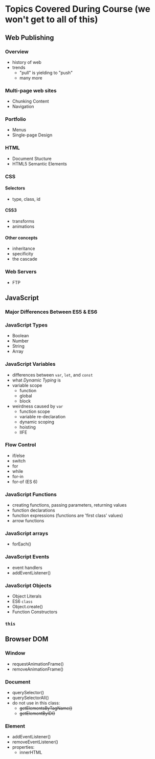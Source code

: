 # Topics Covered During Course (we won't get to all of this)

## Web Publishing
### Overview
- history of web
- trends
  - "pull" is yielding to "push"
  - many more
  
### Multi-page web sites
- Chunking Content
- Navigation

### Portfolio
- Menus
- Single-page Design

### HTML
- Document Stucture
- HTML5 Semantic Elements

### CSS
#### Selectors
- type, class, id

#### CSS3
- transforms
- animations

#### Other concepts
- inheritance
- specificity
- the cascade

### Web Servers
- FTP

## JavaScript
### Major Differences Between ES5 & ES6

### JavaScript Types
- Boolean
- Number
- String
- Array

### JavaScript Variables
  - differences between `var`, `let`, and `const`
  - what *Dynamic Typing* is
  - variable scope
    - function
    - global
    - block
  - weirdness caused by `var` 
    - function scope
    - variable re-declaration
    - dynamic scoping
    - hoisting
    - IIFE
    
    
### Flow Control
- if/else
- switch
- for
- while
- for-in
- for-of (ES 6)

### JavaScript Functions
- creating functions, passing parameters, returning values
- function declarations
- function expressions (functions are 'first class' values)
- arrow functions

### JavaScript arrays
- forEach()

### JavaScript Events
- event handlers
- addEventListener()

### JavaScript Objects
  - Object Literals
  - ES6 `class`
  - Object.create()
  - Function Constructors

### `this`

## Browser DOM

### Window
- requestAnimationFrame()
- removeAnimationFrame()

### Document
- querySelector()
- querySelectorAll()
- do not use in this class:
  - ~~getElementsByTagName()~~
  - ~~getElementByID()~~


### Element
- addEventListener()
- removeEventListener()
- properties:
  - innerHTML


